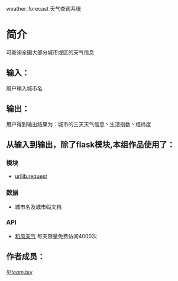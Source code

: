 weather_forecast
天气查询系统
# 简介 
可查询全国大部分城市或区的天气信息
## 输入：
用户输入城市名
## 输出：
用户得到输出结果为：城市的三天天气信息丶生活指数丶经纬度
## 从输入到输出，除了flask模块,本组作品使用了：
### 模块
* [urllib.request](https://docs.python.org/3.5/library/urllib.html)
### 数据
* 城市名及城市码文档
### API
* [和风天气](https://www.heweather.com//)
每天限量免费访问4000次

## 作者成员：
见[_team_.tsv](_team_/_team_.tsv)
